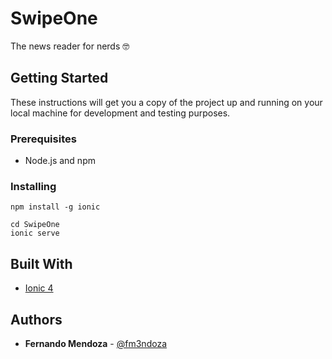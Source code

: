 # SwipeOne

The news reader for nerds :nerd_face:

## Getting Started

These instructions will get you a copy of the project up and running on your local machine for development and testing purposes.

### Prerequisites

* Node.js and npm

### Installing

```
npm install -g ionic
```

```
cd SwipeOne
ionic serve
```

## Built With

* [Ionic 4](https://beta.ionicframework.com/docs/)

## Authors

* **Fernando Mendoza** - [@fm3ndoza](https://twitter.com/fm3ndoza)